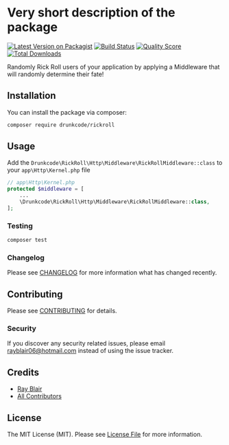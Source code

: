 # Very short description of the package

[![Latest Version on Packagist](https://img.shields.io/packagist/v/drunkcode/rickroll.svg?style=flat-square)](https://packagist.org/packages/drunkcode/rickroll)
[![Build Status](https://img.shields.io/travis/drunkcode/rickroll/master.svg?style=flat-square)](https://travis-ci.org/drunkcode/rickroll)
[![Quality Score](https://img.shields.io/scrutinizer/g/drunkcode/rickroll.svg?style=flat-square)](https://scrutinizer-ci.com/g/drunkcode/rickroll)
[![Total Downloads](https://img.shields.io/packagist/dt/drunkcode/rickroll.svg?style=flat-square)](https://packagist.org/packages/drunkcode/rickroll)

Randomly Rick Roll users of your application by applying a Middleware that will randomly determine their fate!

## Installation

You can install the package via composer:

```bash
composer require drunkcode/rickroll
```

## Usage

Add the `Drunkcode\RickRoll\Http\Middleware\RickRollMiddleware::class` to your `app\Http\Kernel.php` file

```php
// app\Http\Kernel.php
protected $middleware = [
    ...
    \Drunkcode\RickRoll\Http\Middleware\RickRollMiddleware::class,
];
```

### Testing

```bash
composer test
```

### Changelog

Please see [CHANGELOG](CHANGELOG.md) for more information what has changed recently.

## Contributing

Please see [CONTRIBUTING](CONTRIBUTING.md) for details.

### Security

If you discover any security related issues, please email rayblair06@hotmail.com instead of using the issue tracker.

## Credits

-   [Ray Blair](https://github.com/drunkcode)
-   [All Contributors](../../contributors)

## License

The MIT License (MIT). Please see [License File](LICENSE.md) for more information.
